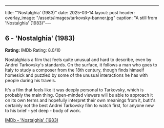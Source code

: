 ---
title: "'Nostalghia' (1983)"
date: 2025-03-14
layout: post
header:
  overlay_image: "/assets/images/tarkovsky-banner.jpg"
  caption: "A still from 'Nostalghia' (1983)"---

## 6 - 'Nostalghia' (1983)

**Rating:** IMDb Rating: 8.0/10

Nostalghiais a film that feels quite unusual and hard to describe, even by Andrei Tarkovsky's standards. On the surface, it follows a man who goes to Italy to study a composer from the 18th century, though finds himself homesick and puzzled by some of the unusual interactions he has with people during his travels.

It's a film that feels like it was deeply personal to Tarkovsky, which is probably the main thing. Open-minded viewers will be able to approach it on its own terms and hopefully interpret their own meanings from it, butit's certainly not the best Andrei Tarkovsky film to watch first, for anyone new to his brief - yet deep - body of work.

[IMDb - 'Nostalghia' (1983)](https://www.imdb.com/title/tt0086022/)
